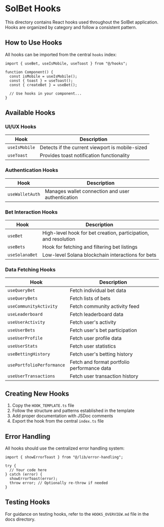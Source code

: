 # SolBet Hooks

This directory contains React hooks used throughout the SolBet application. Hooks are organized by category and follow a consistent pattern.

## How to Use Hooks

All hooks can be imported from the central `hooks` index:

```tsx
import { useBet, useIsMobile, useToast } from "@/hooks";

function Component() {
  const isMobile = useIsMobile();
  const { toast } = useToast();
  const { createBet } = useBet();
  
  // Use hooks in your component...
}
```

## Available Hooks

### UI/UX Hooks

| Hook | Description |
|------|-------------|
| `useIsMobile` | Detects if the current viewport is mobile-sized |
| `useToast` | Provides toast notification functionality |

### Authentication Hooks

| Hook | Description |
|------|-------------|
| `useWalletAuth` | Manages wallet connection and user authentication |

### Bet Interaction Hooks

| Hook | Description |
|------|-------------|
| `useBet` | High-level hook for bet creation, participation, and resolution |
| `useBets` | Hook for fetching and filtering bet listings |
| `useSolanaBet` | Low-level Solana blockchain interactions for bets |

### Data Fetching Hooks

| Hook | Description |
|------|-------------|
| `useQueryBet` | Fetch individual bet data |
| `useQueryBets` | Fetch lists of bets |
| `useCommunityActivity` | Fetch community activity feed |
| `useLeaderboard` | Fetch leaderboard data |
| `useUserActivity` | Fetch user's activity |
| `useUserBets` | Fetch user's bet participation |
| `useUserProfile` | Fetch user profile data |
| `useUserStats` | Fetch user statistics |
| `useBettingHistory` | Fetch user's betting history |
| `usePortfolioPerformance` | Fetch and format portfolio performance data |
| `useUserTransactions` | Fetch user transaction history |

## Creating New Hooks

1. Copy the `HOOK_TEMPLATE.ts` file
2. Follow the structure and patterns established in the template
3. Add proper documentation with JSDoc comments
4. Export the hook from the central `index.ts` file

## Error Handling

All hooks should use the centralized error handling system:

```tsx
import { showErrorToast } from "@/lib/error-handling";

try {
  // Your code here
} catch (error) {
  showErrorToast(error);
  throw error; // Optionally re-throw if needed
}
```

## Testing Hooks

For guidance on testing hooks, refer to the `HOOKS_OVERVIEW.md` file in the docs directory.
